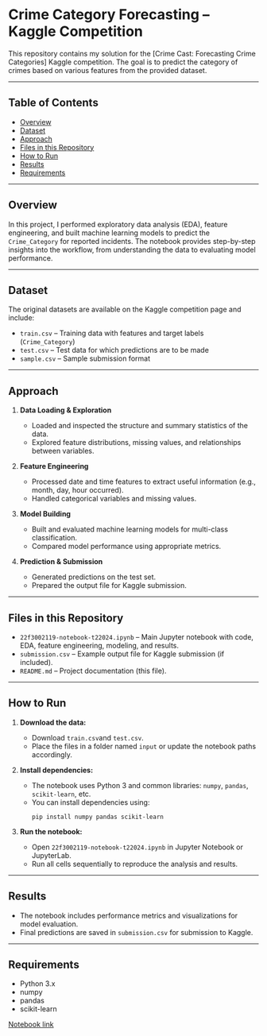 # Crime Category Forecasting – Kaggle Competition

This repository contains my solution for the [Crime Cast: Forecasting Crime Categories] Kaggle competition. The goal is to predict the category of crimes based on various features from the provided dataset.

---

## Table of Contents

- [Overview](#overview)
- [Dataset](#dataset)
- [Approach](#approach)
- [Files in this Repository](#files-in-this-repository)
- [How to Run](#how-to-run)
- [Results](#results)
- [Requirements](#requirements)

---

## Overview

In this project, I performed exploratory data analysis (EDA), feature engineering, and built machine learning models to predict the `Crime_Category` for reported incidents. The notebook provides step-by-step insights into the workflow, from understanding the data to evaluating model performance.

---

## Dataset

The original datasets are available on the Kaggle competition page and include:

- `train.csv` – Training data with features and target labels (`Crime_Category`)
- `test.csv` – Test data for which predictions are to be made
- `sample.csv` – Sample submission format

---

## Approach

1. **Data Loading & Exploration**
   - Loaded and inspected the structure and summary statistics of the data.
   - Explored feature distributions, missing values, and relationships between variables.

2. **Feature Engineering**
   - Processed date and time features to extract useful information (e.g., month, day, hour occurred).
   - Handled categorical variables and missing values.

3. **Model Building**
   - Built and evaluated machine learning models for multi-class classification.
   - Compared model performance using appropriate metrics.

4. **Prediction & Submission**
   - Generated predictions on the test set.
   - Prepared the output file for Kaggle submission.

---

## Files in this Repository

- `22f3002119-notebook-t22024.ipynb` – Main Jupyter notebook with code, EDA, feature engineering, modeling, and results.
- `submission.csv` – Example output file for Kaggle submission (if included).
- `README.md` – Project documentation (this file).

---

## How to Run

1. **Download the data:**
   - Download `train.csv`and `test.csv`.
   - Place the files in a folder named `input` or update the notebook paths accordingly.

2. **Install dependencies:**
   - The notebook uses Python 3 and common libraries: `numpy`, `pandas`, `scikit-learn`, etc.
   - You can install dependencies using:
     ```
     pip install numpy pandas scikit-learn
     ```

3. **Run the notebook:**
   - Open `22f3002119-notebook-t22024.ipynb` in Jupyter Notebook or JupyterLab.
   - Run all cells sequentially to reproduce the analysis and results.

---

## Results

- The notebook includes performance metrics and visualizations for model evaluation.
- Final predictions are saved in `submission.csv` for submission to Kaggle.

---

## Requirements

- Python 3.x
- numpy
- pandas
- scikit-learn

[Notebook link](https://www.kaggle.com/code/kantpiyush2024/22f3002119-notebook-t22024)
